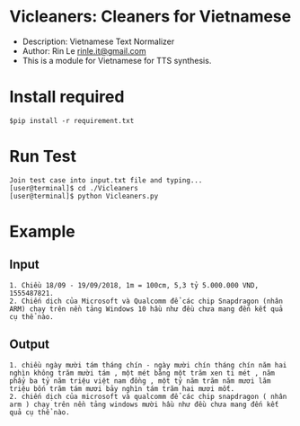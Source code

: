 # Vicleaners: Cleaners for Vietnamese 
* Description: Vietnamese Text Normalizer
* Author: Rin Le <rinle.it@gmail.com>
* This is a module for Vietnamese for TTS synthesis.

# Install required
```
$pip install -r requirement.txt
```

# Run Test

```
Join test case into input.txt file and typing...
[user@terminal]$ cd ./Vicleaners
[user@terminal]$ python Vicleaners.py
```
# Example
## Input
```
1. Chiều 18/09 - 19/09/2018, 1m = 100cm, 5,3 tỷ 5.000.000 VND, 1555487821.
2. Chiến dịch của Microsoft và Qualcomm để các chip Snapdragon (nhân ARM) chạy trên nền tảng Windows 10 hầu như đều chưa mang đến kết quả cụ thể nào.
```
## Output
```
1. chiều ngày mười tám tháng chín - ngày mười chín tháng chín năm hai nghìn không trăm mười tám , một mét bằng một trăm xen ti mét , năm phẩy ba tỷ năm triệu việt nam đồng , một tỷ năm trăm năm mươi lăm triệu bốn trăm tám mươi bảy nghìn tám trăm hai mươi mốt.
2. chiến dịch của microsoft và qualcomm để các chip snapdragon ( nhân arm ) chạy trên nền tảng windows mười hầu như đều chưa mang đến kết quả cụ thể nào.
``` 